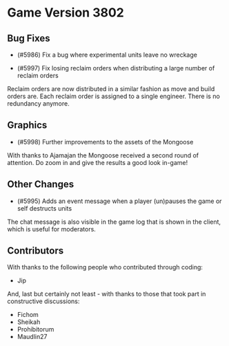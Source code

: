 # Game Version 3802 

## Bug Fixes

- (#5986) Fix a bug where experimental units leave no wreckage

- (#5997) Fix losing reclaim orders when distributing a large number of reclaim orders

Reclaim orders are now distributed in a similar fashion as move and build orders are. Each reclaim order is assigned to a single engineer. There is no redundancy anymore.

## Graphics

- (#5998) Further improvements to the assets of the Mongoose

With thanks to Ajamajan the Mongoose received a second round of attention. Do zoom in and give the results a good look in-game!

## Other Changes

- (#5995) Adds an event message when a player (un)pauses the game or self destructs units

The chat message is also visible in the game log that is shown in the client, which is useful for moderators.

## Contributors

With thanks to the following people who contributed through coding:

- Jip

And, last but certainly not least - with thanks to those that took part in constructive discussions:

- Fichom
- Sheikah
- Prohibitorum
- Maudlin27
